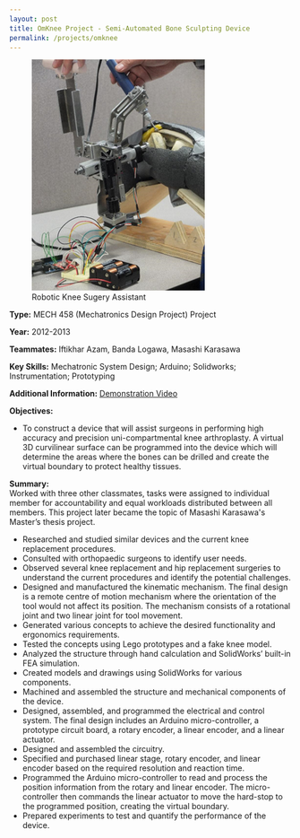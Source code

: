 ```yaml
---
layout: post
title: OmKnee Project - Semi-Automated Bone Sculpting Device
permalink: /projects/omknee
---
```




<figure>
    <img src="/images/omknee.png" alt="omknee" class="postimg"/>
    <figcaption>Robotic Knee Sugery Assistant</figcaption>
</figure>

<b>Type:</b> MECH 458 (Mechatronics Design Project) Project 

<b>Year:</b> 2012-2013

<b>Teammates:</b> Iftikhar Azam, Banda Logawa, Masashi Karasawa

<b>Key Skills:</b> Mechatronic System Design; Arduino; Solidworks; Instrumentation; Prototyping

<b>Additional Information:</b> [Demonstration Video](https://youtu.be/VREPab62fec)

<b>Objectives:</b>
- To construct a device that will assist surgeons in performing high accuracy and precision uni-compartmental knee arthroplasty. A virtual 3D curvilinear surface can be programmed into the device which will determine the areas where the bones can be drilled and create the virtual boundary to protect healthy tissues. 

<b>Summary: </b>
<br>Worked with three other classmates, tasks were assigned to individual member for accountability and equal workloads distributed between all members. This project later became the topic of Masashi Karasawa's Master’s thesis project. 
- Researched and studied similar devices and the current knee replacement procedures. 
- Consulted with orthopaedic surgeons to identify user needs. 
- Observed several knee replacement and hip replacement surgeries to understand the current procedures and identify the potential challenges. 
- Designed and manufactured the kinematic mechanism. The final design is a remote centre of motion mechanism where the orientation of the tool would not affect its position. The mechanism consists of a rotational joint and two linear joint for tool movement. 
- Generated various concepts to achieve the desired functionality and ergonomics requirements. 
- Tested the concepts using Lego prototypes and a fake knee model. 
- Analyzed the structure through hand calculation and SolidWorks’ built-in FEA simulation. 
- Created models and drawings using SolidWorks for various components.
- Machined and assembled the structure and mechanical components of the device. 
- Designed, assembled, and programmed the electrical and control system. The final design includes an Arduino micro-controller, a prototype circuit board, a rotary encoder, a linear encoder, and a linear actuator. 
- Designed and assembled the circuitry. 
- Specified and purchased linear stage, rotary encoder, and linear encoder based on the required resolution and reaction time. 
- Programmed the Arduino micro-controller to read and process the position information from the rotary and linear encoder. The micro-controller then commands the linear actuator to move the hard-stop to the programmed position, creating the virtual boundary. 
- Prepared experiments to test and quantify the performance of the device.


